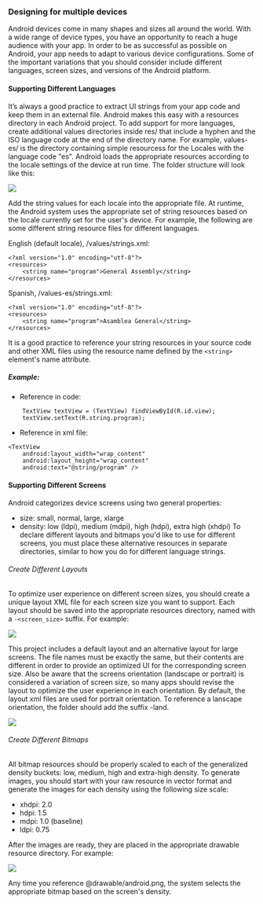 ### Designing for multiple devices

Android devices come in many shapes and sizes all around the world. With a wide range of device types, you have an opportunity to reach 
a huge audience with your app. In order to be as successful as possible on Android, your app needs to adapt to various device 
configurations. Some of the important variations that you should consider include different languages, screen sizes, and versions of the
Android platform.

#### Supporting Different Languages
It’s always a good practice to extract UI strings from your app code and keep them in an external file. Android makes this easy with 
a resources directory in each Android project. To add support for more languages, create additional values directories inside res/ that 
include a hyphen and the ISO language code at the end of the directory name. For example, values-es/ is the directory containing simple 
resourcess for the Locales with the language code "es". Android loads the appropriate resources according to the locale settings of the 
device at run time. The folder structure will look like this:

![](https://cloud.githubusercontent.com/assets/10750398/11787045/d1075c76-a257-11e5-9850-9337d7d28476.png)

Add the string values for each locale into the appropriate file. At runtime, the Android system uses the appropriate set of string resources based on the locale currently set for the user's device. For example, the following are some different string resource files for different languages.

English (default locale), /values/strings.xml:
```
<?xml version="1.0" encoding="utf-8"?>
<resources>
    <string name="program">General Assembly</string>
</resources>
```

Spanish, /values-es/strings.xml:
```
<?xml version="1.0" encoding="utf-8"?>
<resources>
    <string name="program">Asamblea General</string>
</resources>
```
It is a good practice to reference your string resources in your source code and other XML files using the resource name defined by the ```<string>``` element's name attribute.

##### Example:

* Reference in code:
```
    TextView textView = (TextView) findViewById(R.id.view);
    textView.setText(R.string.program);
```
* Reference in xml file:

```
<TextView
    android:layout_width="wrap_content"
    android:layout_height="wrap_content"
    android:text="@string/program" />
```

#### Supporting Different Screens

Android categorizes device screens using two general properties: 
* size: small, normal, large, xlarge
* density: low (ldpi), medium (mdpi), high (hdpi), extra high (xhdpi)
To declare different layouts and bitmaps you'd like to use for different screens, you must place these alternative resources in separate directories, similar to how you do for different language strings.

###### Create Different Layouts
To optimize user experience on different screen sizes, you should create a unique layout XML file for each screen size you want to support. Each layout should be saved into the appropriate resources directory, named with a ```-<screen_size>``` suffix. For example:

![](https://cloud.githubusercontent.com/assets/10750398/11787480/e1db3fac-a259-11e5-9874-de95420af6a3.png)

 This project includes a default layout and an alternative layout for large screens. The file names must be exactly the same, but their contents are different in order to provide an optimized UI for the corresponding screen size.
 Also be aware that the screens orientation (landscape or portrait) is considered a variation of screen size, so many apps should revise the layout to optimize the user experience in each orientation. By default, the layout xml files are used for portrait orientation. To reference a lanscape orientation, the folder should add the suffix -land. 
 
 ![](https://cloud.githubusercontent.com/assets/10750398/11794335/cd4f40f4-a27e-11e5-8fa4-2ea7a2f81316.png)
 
###### Create Different Bitmaps
 
All bitmap resources should be properly scaled to each of the generalized density buckets: low, medium, high and extra-high density. To generate images, you should start with your raw resource in vector format and generate the images for each density using the following size scale:

- xhdpi: 2.0
- hdpi: 1.5
- mdpi: 1.0 (baseline)
- ldpi: 0.75

After the images are ready, they are placed in the appropriate drawable resource directory. For example:

![](https://cloud.githubusercontent.com/assets/10750398/11794684/98b1926e-a280-11e5-8dbf-6750034c1b0a.png)
 
Any time you reference @drawable/android.png, the system selects the appropriate bitmap based on the screen's density.



 









